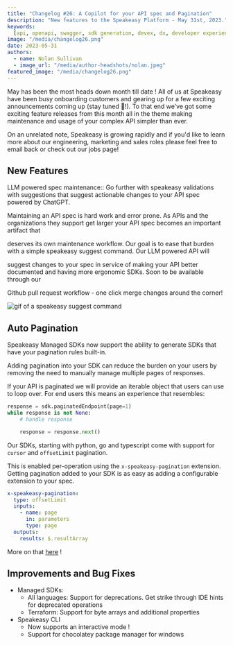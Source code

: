 ```yaml
---
title: "Changelog #26: A Copilot for your API spec and Pagination"
description: "New features to the Speakeasy Platform - May 31st, 2023."
keywords:
  [api, openapi, swagger, sdk generation, devex, dx, developer experience]
image: "/media/changelog26.png"
date: 2023-05-31
authors:
  - name: Nolan Sullivan
  - image_url: "/media/author-headshots/nolan.jpeg"
featured_image: "/media/changelog26.png"
---
```


May has been the most heads down month till date ! All of us at Speakeasy have been busy onboarding customers and gearing up for a few exciting announcements coming up (stay tuned 🚀!). To that end we’ve got some exciting feature releases from this month all in the theme making maintenance and usage of your complex API simpler than ever.

On an unrelated note, Speakeasy is growing rapidly and if you'd like to learn more about our engineering, marketing and sales roles please feel free to email back or check out our jobs page!

## New Features

LLM powered spec maintenance:: Go further with speakeasy validations with suggestions that suggest actionable changes to your API spec powered by ChatGPT.

Maintaining an API spec is hard work and error prone. As APIs and the organizations they support get larger your API spec becomes an important artifact that

deserves its own maintenance workflow. Our goal is to ease that burden with a simple speakeasy suggest command. Our LLM powered API will

suggest changes to your spec in service of making your API better documented and having more ergonomic SDKs. Soon to be available through our

Github pull request workflow - one click merge changes around the corner!

![gif of a speakeasy suggest command](https://storage.googleapis.com/speakeasy-design-assets/emails/changelog26/ezgif-1-263696a906.gif)

## Auto Pagination

Speakeasy Managed SDKs now support the ability to generate SDKs that have your pagination rules built-in.

Adding pagination into your SDK can reduce the burden on your users by removing the need to manually manage multiple pages of responses.

If your API is paginated we will provide an iterable object that users can use to loop over. For end users this means an experience that resembles:

```python
response = sdk.paginatedEndpoint(page=1)
while response is not None:
    # handle response

    response = response.next()
```

Our SDKs, starting with python, go and typescript come with support for `cursor` and `offsetLimit` pagination.

This is enabled per-operation using the `x-speakeasy-pagination` extension. Getting pagination added to your SDK is as easy as adding a configurable extension to your spec.

```yaml
x-speakeasy-pagination:
  type: offsetLimit
  inputs:
    - name: page
      in: parameters
      type: page
  outputs:
    results: $.resultArray
```

More on that [here](/docs/customize-sdks/pagination/) !

## Improvements and Bug Fixes

- Managed SDKs:
  - All languages: Support for deprecations. Get strike through IDE hints for deprecated operations
  - Terraform: Support for byte arrays and additional properties
- Speakeasy CLI
  - Now supports an interactive mode !
  - Support for chocolatey package manager for windows
